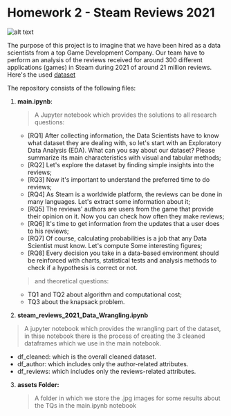 # Homework 2 - Steam Reviews 2021

![alt text](https://media.amicopc.com/wp-content/uploads/2015/07/18164459/steam.jpg)

The purpose of this project is to imagine that we have been hired as a data scientists from a top Game Development Company. Our team have to perform an analysis of the reviews received for around 300 different applications (games) in Steam during 2021 of around 21 million reviews. Here's the used [dataset](https://www.kaggle.com/najzeko/steam-reviews-2021)

The repository consists of the following files:

1. __main.ipynb__:
   > A Jupyter notebook which provides the solutions to all research questions:
   - [RQ1] After collecting information, the Data Scientists have to know what dataset they are dealing with, so let's start with an Exploratory Data Analysis (EDA). What can you say about our dataset? Please summarize its main characteristics with visual and tabular methods;
   - [RQ2] Let's explore the dataset by finding simple insights into the reviews;
   - [RQ3] Now it's important to understand the preferred time to do reviews;
   - [RQ4] As Steam is a worldwide platform, the reviews can be done in many languages. Let's extract some information about it;
   - [RQ5] The reviews' authors are users from the game that provide their opinion on it. Now you can check how often they make reviews;
   - [RQ6] It's time to get information from the updates that a user does to his reviews;
   - [RQ7] Of course, calculating probabilities is a job that any Data Scientist must know. Let's compute Some interesting figures;
   - [RQ8] Every decision you take in a data-based environment should be reinforced with charts, statistical tests and analysis methods to check if a hypothesis is correct or not.
  
   > and theoretical questions:
   - TQ1 and TQ2 about algorithm and computational cost;
   - TQ3 about the knapsack problem.


2. __steam_reviews_2021_Data_Wrangling.ipynb__
  > A jupyter notebook which provides the wrangling part of the dataset, in thise notebook there is the process of creating the 3 cleaned dataframes which we use in the main notebook.
  * df_cleaned: which is the overall cleaned dataset.
  * df_author: which includes only the author-related attributes. 
  * df_reviews: which includes only the reviews-related attributes.
3. __assets Folder:__
   > A folder in which we store the .jpg images for some results about the TQs in the main.ipynb notebook
